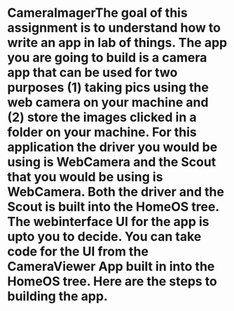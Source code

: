 # CameraImagerThe goal of this assignment is to understand how to write an app in lab of things. The app you are going to build is a camera app that can be used for two purposes (1) taking pics using the web camera on your machine and (2) store the images clicked in a folder on your machine. For this application the driver you would be using is WebCamera and the Scout that you would be using is WebCamera. Both the driver and the Scout is built into the HomeOS tree. The webinterface UI for the app is upto you to decide. You can take code for the UI from the CameraViewer App built in into the HomeOS tree. Here are the steps to building the app.
